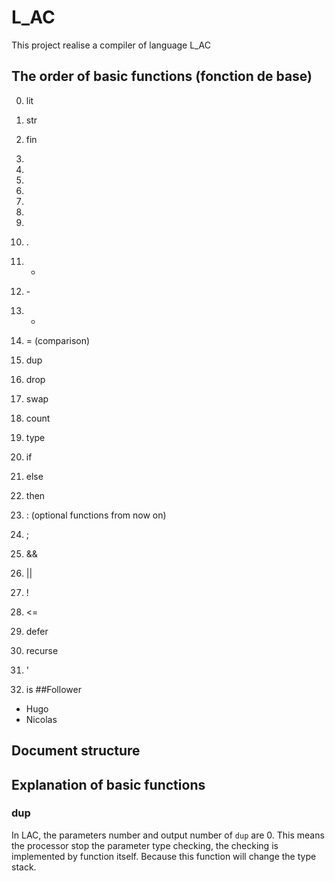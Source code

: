 # L_AC
This project realise a compiler of language L_AC

## The order of basic functions (fonction de base)

0. lit

1. str

2. fin

3. 

4. 

5. 

6. 

7. 

8. 

9. 

13. .

14. +

15. \-

16. *

17. = (comparison)

18. dup

19. drop

20. swap

21. count

22. type

23. if

24. else

25. then

26. : (optional functions from now on)

27. ;

28. && 

27. ||

28. !

29. <=

30. defer

31. recurse

32. '

33. is
##Follower

- Hugo
- Nicolas
## Document structure
## Explanation of basic functions
### dup
In LAC, the parameters number and output number of <code>dup</code> are 0. This means the processor stop the parameter type checking, the checking is implemented by function itself. Because this function will change the type stack.
